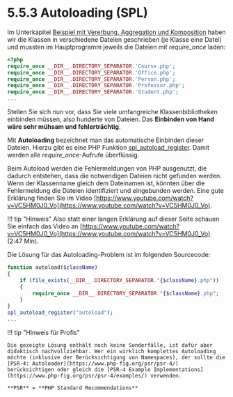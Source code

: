 # 5.5.3 Autoloading (SPL)

Im Unterkapitel [Beispiel mit Vererbung, Aggregation und Komposition](5.4.7BeispielmitVererbungAggregationundKomposition.md) haben wir die Klassen in verschiedene Dateien geschrieben (je Klasse eine Datei) und mussten im Hauptprogramm jeweils die Dateien mit *require_once* laden:

```php linenums="1"
<?php
require_once __DIR__.DIRECTORY_SEPARATOR.'Course.php';
require_once __DIR__.DIRECTORY_SEPARATOR.'Office.php';
require_once __DIR__.DIRECTORY_SEPARATOR.'Person.php';
require_once __DIR__.DIRECTORY_SEPARATOR.'Professor.php';
require_once __DIR__.DIRECTORY_SEPARATOR.'Student.php';
...
```

Stellen Sie sich nun vor, dass Sie viele umfangreiche Klassenbibliotheken einbinden müssen, also hunderte von Dateien. Das **Einbinden von Hand wäre sehr mühsam und fehlerträchtig**.

Mit **Autoloading** bezeichnet man das automatische Einbinden dieser Dateien. Hierzu gibt es eine PHP Funktion [spl_autoload_register](https://www.php.net/manual/de/function.spl-autoload-register.php). Damit werden alle *require_once*-Aufrufe überflüssig. 

Beim Autoload werden die Fehlermeldungen von PHP ausgenutzt, die dadurch entstehen, dass die notwendigen Dateien nicht gefunden werden. Wenn der Klassenname gleich dem Dateinamen ist, könnten über die Fehlermeldung die Dateien identifiziert und eingebunden werden. Eine gute Erklärung finden Sie im Video [https://www.youtube.com/watch?v=VC5HM0J0_Vo](https://www.youtube.com/watch?v=VC5HM0J0_Vo).

!!! tip "Hinweis"
    Also statt einer langen Erklärung auf dieser Seite schauen Sie einfach das Video an [https://www.youtube.com/watch?v=VC5HM0J0_Vo](https://www.youtube.com/watch?v=VC5HM0J0_Vo) (2:47 Min).

Die Lösung für das Autoloading-Problem ist im folgenden Sourcecode:

```php linenums="1"
function autoload($className)
{
    if (file_exists(__DIR__.DIRECTORY_SEPARATOR."{$className}.php"))
    {
        require_once __DIR__.DIRECTORY_SEPARATOR."{$className}.php";
    }
}
spl_autoload_register("autoload");
...
```

!!! tip "Hinweis für Profis"

    Die gezeigte Lösung enthält noch keine Sonderfälle, ist dafür aber didaktisch nachvollziehbar. Wer ein wirklich komplettes Autoloading möchte (inklusive der Berücksichtigung von Namespaces), der sollte die [PSR-4: Autoloader](https://www.php-fig.org/psr/psr-4/) berücksichtigen oder gleich die [PSR-4 Example Implementations](https://www.php-fig.org/psr/psr-4/examples/) verwenden.

    **PSR** = **PHP Standard Recommendations**
